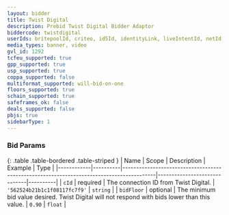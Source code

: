 ```yaml
---
layout: bidder
title: Twist Digital
description: Prebid Twist Digital Bidder Adaptor
biddercode: twistdigital
userIds: britepoolId, criteo, id5Id, identityLink, liveIntentId, netId, parrableId, pubCommonId, unifiedId
media_types: banner, video
gvl_id: 1292
tcfeu_supported: true
gpp_supported: true
usp_supported: true
coppa_supported: false
multiformat_supported: will-bid-on-one
floors_supported: true
schain_supported: true
safeframes_ok: false
deals_supported: false
pbjs: true
sidebarType: 1
---
```


### Bid Params

{: .table .table-bordered .table-striped }
| Name       | Scope    | Description                                                                              | Example                      | Type     |
|------------|----------|------------------------------------------------------------------------------------------|------------------------------|----------|
| `cId`      | required | The connection ID from Twist Digital.                                                          | `'562524b21b1c1f08117fc7f9'` | `string` |
| `bidFloor` | optional | The minimum bid value desired. Twist Digital will not respond with bids lower than this value. | `0.90`                       | `float`  |
